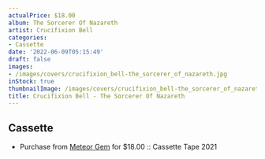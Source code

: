 ```yaml
---
actualPrice: $18.00
album: The Sorcerer Of Nazareth
artist: Crucifixion Bell
categories:
- Cassette
date: '2022-06-09T05:15:49'
draft: false
images:
- /images/covers/crucifixion_bell-the_sorcerer_of_nazareth.jpg
inStock: true
thumbnailImage: /images/covers/crucifixion_bell-the_sorcerer_of_nazareth-thumb.jpg
title: Crucifixion Bell - The Sorcerer Of Nazareth
---
```


## Cassette
* Purchase from [Meteor Gem](https://meteor-gem.com/products/used-crucifixion-bell-the-sorcerer-of-nazareth-cassette) for $18.00 :: Cassette Tape 2021
